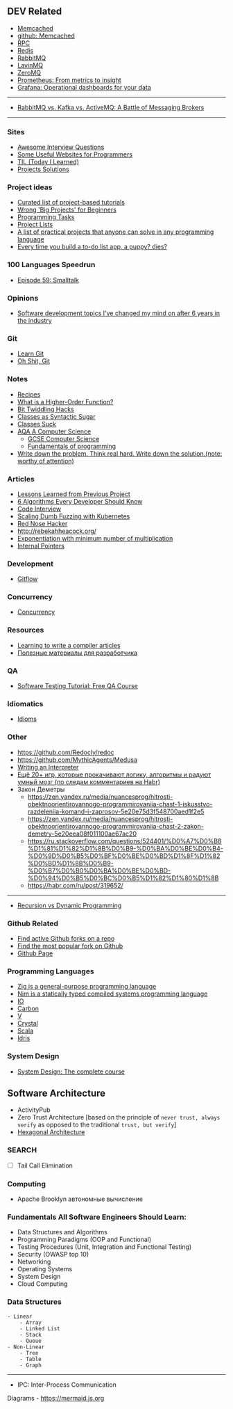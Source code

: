 ## DEV Related


- [Memcached](https://memcached.org)
- [github: Memcached](https://github.com/memcached/memcached)
- [RPC](https://en.wikipedia.org/wiki/Remote_procedure_call)
- [Redis](https://redis.io/)
- [RabbitMQ](https://www.rabbitmq.com/)
- [LavinMQ](https://lavinmq.com/)
- [ZeroMQ](https://zeromq.org/)
- [Prometheus: From metrics to insight](https://prometheus.io/)
- [Grafana: Operational dashboards for your data](https://grafana.com/)

-------
- [RabbitMQ vs. Kafka vs. ActiveMQ: A Battle of Messaging Brokers](https://www.designgurus.io/blog/rabbitmq-kafka-activemq-system-design)
-------

### Sites
- [Awesome Interview Questions](https://github.com/DopplerHQ/awesome-interview-questions)
- [Some Useful Websites for Programmers](https://github.com/sdmg15/Best-websites-a-programmer-should-visit)
- [TIL (Today I Learned)](https://til.hashrocket.com/)
- [Projects Solutions](https://github.com/karan/Projects-Solutions)


### Project ideas
- [Curated list of project-based tutorials](https://github.com/practical-tutorials/project-based-learning)
- [Wrong 'Big Projects' for Beginners](https://rodiongork.tumblr.com/post/108155476418/wrong-big-projects-for-beginners)
- [Programming Tasks](https://rosettacode.org/wiki/Category:Programming_Tasks)
- [Project Lists](https://www.dreamincode.net/forums/topic/78802-martyr2s-mega-project-ideas-list/?__cf_chl_f_tk=YiP_UbR0s4FHMJL4lTEr74Oj2f0AGI.FYJBclF5PlcQ-1642402269-0-gaNycGzNCiU)
- [A list of practical projects that anyone can solve in any programming language](https://github.com/karan/Projects)
- [Every time you build a to-do list app, a puppy? dies?](https://www.freecodecamp.org/news/every-time-you-build-a-to-do-list-app-a-puppy-dies-505b54637a5d/?gi=c786640fbd11)


### 100 Languages Speedrun
- [Episode 59: Smalltalk](https://dev.to/taw/100-languages-speedrun-episode-59-smalltalk-ang?signin=true)


### Opinions
- [Software development topics I've changed my mind on after 6 years in the industry](https://chriskiehl.com/article/thoughts-after-6-years)


### Git
- [Learn Git](https://learngitbranching.js.org/)
- [Oh Shit, Git](https://ohshitgit.com/)


### Notes
- [Recipes](https://code.activestate.com/recipes/)
- [What is a Higher-Order Function?]( https://typeofnan.dev/what-is-a-higher-order-function/)
- [Bit Twiddling Hacks](http://www-graphics.stanford.edu/~seander/bithacks.html#ParityParallel)
- [Classes as Syntactic Sugar](https://loup-vaillant.fr/articles/classes-as-syntactic-sugar)
- [Classes Suck](https://loup-vaillant.fr/articles/classes-suck)
- [AQA A Computer Science](https://bournetocode.com/projects/AQA_A_Theory/index.html)
    - [GCSE Computer Science](https://bournetocode.com/projects/GCSE_Computing_Fundamentals/index.html)
    - [Fundamentals of programming](https://bournetocode.com/projects/AQA_A_Theory/pages/OOP.html)
- [Write down the problem. Think real hard. Write down the solution.(note: worthy of attention)](https://marquis08.github.io/)


### Articles
- [Lessons Learned from Previous Project](https://blog.frankel.ch/lessons-learned-previous-projects/)
- [6 Algorithms Every Developer Should Know](https://medium.com/dare-to-be-better/6-algorithms-every-developer-should-know-f78b609c7e7c)
- [Code Interview](https://www.freecodecamp.org/learn/coding-interview-prep)
- [Scaling Dumb Fuzzing with Kubernetes](https://archcloudlabs.com/projects/dumb_fuzzing)
- [Red Nose Hacker](https://rednosehacker.com/)
- http://rebekahheacock.org/
- [Exponentiation with minimum number of multiplication](https://scribe.rip/swlh/exponentiation-with-minimum-number-of-multiplication-122f50fcff49)
- [Internal Pointers](https://www.internalpointers.com/)


### Development
- [Gitflow](https://www.atlassian.com/git/tutorials/comparing-workflows/gitflow-workflow)


### Concurrency
- [Concurrency](https://web.mit.edu/6.005/www/fa14/classes/17-concurrency/)


### Resources
- [Learning to write a compiler articles](https://stackoverflow.com/questions/1669/learning-to-write-a-compiler)
- [Полезные материалы для разработчика](https://habr.com/ru/company/JetBrains-education/blog/547768/)


### QA
- [Software Testing Tutorial: Free QA Course](https://www.guru99.com/software-testing.html)


### Idiomatics
- [Idioms](https://www.programming-idioms.org)


### Other
- https://github.com/Redocly/redoc
- https://github.com/MythicAgents/Medusa
- [Writing an Interpreter](https://www.toptal.com/scala/writing-an-interpreter)
- [Ещё 20+ игр, которые прокачивают логику, алгоритмы и радуют умный мозг (по следам комментариев на Habr)](https://habr.com/ru/company/timeweb/blog/645593)
- Закон Деметры
    - https://zen.yandex.ru/media/nuancesprog/hitrosti-obektnoorientirovannogo-programmirovaniia-chast-1-iskusstvo-razdeleniia-komand-i-zaprosov-5e20e75d3f548700aed1f2e5
    - https://zen.yandex.ru/media/nuancesprog/hitrosti-obektnoorientirovannogo-programmirovaniia-chast-2-zakon-demetry-5e20eea08f011100ae67ac20
    - https://ru.stackoverflow.com/questions/524401/%D0%A7%D0%B8%D1%81%D1%82%D1%8B%D0%B9-%D0%BA%D0%BE%D0%B4-%D0%9D%D0%B5%D0%BF%D0%BE%D0%BD%D1%8F%D1%82%D0%BD%D1%8B%D0%B9-%D0%B7%D0%B0%D0%BA%D0%BE%D0%BD-%D0%94%D0%B5%D0%BC%D0%B5%D1%82%D1%80%D1%8B
    - https://habr.com/ru/post/319652/


------------------------------------------------------------------
- [Recursion vs Dynamic Programming](https://towardsdatascience.com/dynamic-programming-i-python-8b20387870f5)


### Github Related
- [Find active Github forks on a repo](https://github.com/techgaun/active-forks)
- [Find the most popular fork on Github](https://github.com/AndreMiras/gitpop2)
- [Github Page](https://ansohxxn.github.io/blog/category/#1%EF%B8%8F%E2%83%A3-%ED%8F%AC%EC%8A%A4%ED%8C%85%EC%8B%9C-%EC%B9%B4%ED%85%8C%EA%B3%A0%EB%A6%AC-%EB%93%B1%EB%A1%9D)


### Programming Languages
- [Zig is a general-purpose programming language](https://ziglang.org)
- [Nim is a statically typed compiled systems programming language](https://nim-lang.org)
- [IO](https://iolanguage.org)
- [Carbon](https://github.com/carbon-language/carbon-lang)
- [V](https://vlang.io/)
- [Crystal](https://crystal-lang.org/)
- [Scala](https://www.scala-lang.org/)
- [Idris](https://github.com/idris-lang/Idris2)


### System Design
- [System Design: The complete course](https://dev.to/karanpratapsingh/system-design-the-complete-course-10fo)


## Software Architecture
- ActivityPub
- Zero Trust Architecture [based on the principle of `never trust, always verify` as opposed to the traditional `trust, but verify`]
- [Hexagonal Architecture](https://en.wikipedia.org/wiki/Hexagonal_architecture_(software))


### SEARCH
- [ ] Tail Call Elimination


### Computing
- Apache Brooklyn автономные вычисление


### Fundamentals All Software Engineers Should Learn:
- Data Structures and Algorithms
- Programming Paradigms (OOP and Functional)
- Testing Procedures (Unit, Integration and Functional Testing)
- Security (OWASP top 10)
- Networking
- Operating Systems
- System Design
- Cloud Computing


### Data Structures
```
- Linear
    - Array
    - Linked List
    - Stack
    - Queue
- Non-Linear
    - Tree
    - Table
    - Graph
```

-------------------------------------------------------------------------------

- IPC: Inter-Process Communication


Diagrams
    - https://mermaid.js.org
